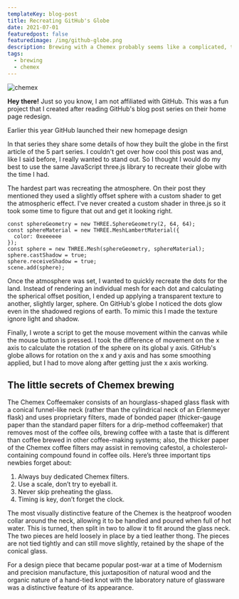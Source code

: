 ```yaml
---
templateKey: blog-post
title: Recreating GitHub's Globe
date: 2021-07-01
featuredpost: false
featuredimage: /img/github-globe.png
description: Brewing with a Chemex probably seems like a complicated, time-consuming ordeal, but once you get used to the process, it becomes a soothing ritual that's worth the effort every time.
tags:
  - brewing
  - chemex
---
```

![chemex](/img/chemex.jpg)

**Hey there!** Just so you know, I am not affiliated with GitHub. This was a fun project that I created after reading GitHub's blog post series on their home page redesign.

Earlier this year GitHub launched their new homepage design

In that series they share some details of how they built the globe in the first article of the 5 part series. I couldn't get over how cool this post was and, like I said before, I really wanted to stand out. So I thought I would do my best to use the same JavaScript three.js library to recreate their globe with the time I had.

The hardest part was recreating the atmosphere. On their post they mentioned they used a slightly offset sphere with a custom shader to get the atmospheric effect. I've never created a custom shader in three.js so it took some time to figure that out and get it looking right.

```
const sphereGeometry = new THREE.SphereGeometry(2, 64, 64);
const sphereMaterial = new THREE.MeshLambertMaterial({
  color: 0xeeeeee
});
const sphere = new THREE.Mesh(sphereGeometry, sphereMaterial);
sphere.castShadow = true;
sphere.receiveShadow = true;
scene.add(sphere);
```

Once the atmosphere was set, I wanted to quickly recreate the dots for the land. Instead of rendering an individual mesh for each dot and calculating the spherical offset position, I ended up applying a transparent texture to another, slightly larger, sphere. On GitHub's globe I noticed the dots glow even in the shadowed regions of earth. To mimic this I made the texture ignore light and shadow.

Finally, I wrote a script to get the mouse movement within the canvas while the mouse button is pressed. I took the difference of movement on the x axis to calculate the rotation of the sphere on its global y axis. GitHub's globe allows for rotation on the x and y axis and has some smoothing applied, but I had to move along after getting just the x axis working.

## The little secrets of Chemex brewing

The Chemex Coffeemaker consists of an hourglass-shaped glass flask with a conical funnel-like neck (rather than the cylindrical neck of an Erlenmeyer flask) and uses proprietary filters, made of bonded paper (thicker-gauge paper than the standard paper filters for a drip-method coffeemaker) that removes most of the coffee oils, brewing coffee with a taste that is different than coffee brewed in other coffee-making systems; also, the thicker paper of the Chemex coffee filters may assist in removing cafestol, a cholesterol-containing compound found in coffee oils. Here’s three important tips newbies forget about:

1. Always buy dedicated Chemex filters.
2. Use a scale, don’t try to eyeball it.
3. Never skip preheating the glass.
4. Timing is key, don’t forget the clock.

The most visually distinctive feature of the Chemex is the heatproof wooden collar around the neck, allowing it to be handled and poured when full of hot water. This is turned, then split in two to allow it to fit around the glass neck. The two pieces are held loosely in place by a tied leather thong. The pieces are not tied tightly and can still move slightly, retained by the shape of the conical glass.

For a design piece that became popular post-war at a time of Modernism and precision manufacture, this juxtaposition of natural wood and the organic nature of a hand-tied knot with the laboratory nature of glassware was a distinctive feature of its appearance.
